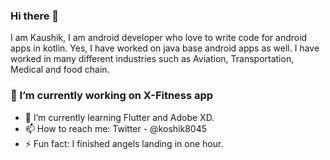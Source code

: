 

### Hi there 👋 
   I am Kaushik, I am android developer who love to write code for android apps in kotlin. Yes, I have worked on java base android apps as   well. I have worked in many different industries such as Aviation, Transportation, Medical and food chain. 

### 🔭 I’m currently working on X-Fitness app
- 🌱 I’m currently learning Flutter and Adobe XD.
- 📫 How to reach me: Twitter - @koshik8045
- ⚡ Fun fact: I finished angels landing in one hour. 


<!--
**Aliendroid8045/Aliendroid8045** is a ✨ _special_ ✨ repository because its `README.md` (this file) appears on your GitHub profile.
-->
